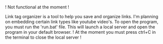 ! Not functional at the moment !

Link tag organizer is a tool to help you save and organize links. I'm planning on embedding certain link types like youtube video's.
To open the program, you must run the 'run.bat' file. This will launch a local server and open the program in your default browser.
! At the moment you must press ctrl+C in the terminal to close the local server !
